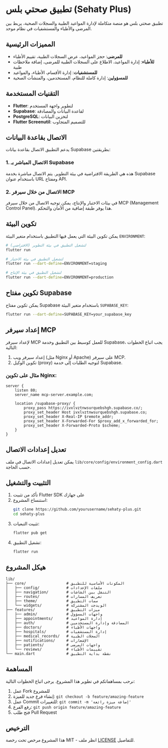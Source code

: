 # تطبيق صحتي بلس (Sehaty Plus)

تطبيق صحتي بلس هو منصة متكاملة لإدارة المواعيد الطبية والسجلات الصحية، يربط بين المرضى والأطباء والمستشفيات في نظام موحد.

## المميزات الرئيسية

- **للمرضى**: حجز المواعيد، عرض السجلات الطبية، تقييم الأطباء
- **للأطباء**: إدارة المواعيد، الاطلاع على السجلات الطبية للمرضى، إضافة ملاحظات طبية
- **للمستشفيات**: إدارة الأقسام، الأطباء، والمواعيد
- **للمسؤولين**: إدارة كاملة للنظام، المستخدمين، والمنشآت الصحية

## التقنيات المستخدمة

- **Flutter**: لتطوير واجهة المستخدم
- **Supabase**: لقاعدة البيانات والمصادقة
- **PostgreSQL**: لتخزين البيانات
- **Flutter Screenutil**: للتصميم المتجاوب

## الاتصال بقاعدة البيانات

يدعم التطبيق الاتصال بقاعدة بيانات Supabase بطريقتين:

### 1. الاتصال المباشر بـ Supabase

هذه هي الطريقة الافتراضية في بيئة التطوير. يتم الاتصال مباشرة بخدمة Supabase باستخدام عنوان URL ومفتاح API.

### 2. الاتصال من خلال سيرفر MCP

في بيئات الاختبار والإنتاج، يمكن توجيه الاتصال من خلال سيرفر MCP (Management Control Panel). هذا يوفر طبقة إضافية من الأمان والتحكم.

## تكوين البيئة

يمكن تكوين البيئة التي يعمل فيها التطبيق باستخدام متغير البيئة `ENVIRONMENT`:

```bash
# لتشغيل التطبيق في بيئة التطوير (الافتراضي)
flutter run

# لتشغيل التطبيق في بيئة الاختبار
flutter run --dart-define=ENVIRONMENT=staging

# لتشغيل التطبيق في بيئة الإنتاج
flutter run --dart-define=ENVIRONMENT=production
```

## تكوين مفتاح Supabase

يمكن تكوين مفتاح Supabase باستخدام متغير البيئة `SUPABASE_KEY`:

```bash
flutter run --dart-define=SUPABASE_KEY=your_supabase_key
```

## إعداد سيرفر MCP

لإعداد سيرفر MCP للعمل كوسيط بين التطبيق وخدمة Supabase، يجب اتباع الخطوات التالية:

1. إعداد سيرفر ويب (مثل Nginx أو Apache) على سيرفر MCP.
2. تكوين الوكيل (proxy) لتوجيه الطلبات إلى خدمة Supabase.

### مثال على تكوين Nginx:

```nginx
server {
    listen 80;
    server_name mcp-server.example.com;

    location /supabase-proxy/ {
        proxy_pass https://ivxlvztnwsurquebshgh.supabase.co/;
        proxy_set_header Host ivxlvztnwsurquebshgh.supabase.co;
        proxy_set_header X-Real-IP $remote_addr;
        proxy_set_header X-Forwarded-For $proxy_add_x_forwarded_for;
        proxy_set_header X-Forwarded-Proto $scheme;
    }
}
```

## تعديل إعدادات الاتصال

يمكن تعديل إعدادات الاتصال في ملف `lib/core/config/environment_config.dart` حسب الحاجة.

## التثبيت والتشغيل

1. تأكد من تثبيت Flutter SDK على جهازك
2. استنساخ المشروع:
   ```bash
   git clone https://github.com/yourusername/sehaty-plus.git
   cd sehaty-plus
   ```
3. تثبيت التبعيات:
   ```bash
   flutter pub get
   ```
4. تشغيل التطبيق:
   ```bash
   flutter run
   ```

## هيكل المشروع

```
lib/
├── core/                  # المكونات الأساسية للتطبيق
│   ├── config/            # ملفات الإعدادات
│   ├── navigation/        # التنقل بين الشاشات
│   ├── routes/            # تعريف المسارات
│   ├── theme/             # سمات التطبيق
│   └── widgets/           # الويدجت المشتركة
├── features/              # ميزات التطبيق
│   ├── admin/             # واجهات المسؤول
│   ├── appointments/      # إدارة المواعيد
│   ├── auth/              # المصادقة وإدارة المستخدمين
│   ├── doctors/           # واجهات الأطباء
│   ├── hospitals/         # إدارة المستشفيات
│   ├── medical_records/   # السجلات الطبية
│   ├── notifications/     # الإشعارات
│   ├── patients/          # واجهات المرضى
│   └── reviews/           # تقييمات الأطباء
└── main.dart              # نقطة بداية التطبيق
```

## المساهمة

نرحب بمساهماتكم في تطوير هذا المشروع. يرجى اتباع الخطوات التالية:

1. عمل Fork للمشروع
2. إنشاء فرع جديد للميزة: `git checkout -b feature/amazing-feature`
3. عمل Commit للتغييرات: `git commit -m 'إضافة ميزة رائعة'`
4. رفع الفرع: `git push origin feature/amazing-feature`
5. فتح طلب Pull Request

## الترخيص

هذا المشروع مرخص تحت رخصة MIT - انظر ملف [LICENSE](LICENSE) للتفاصيل.
